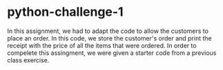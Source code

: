 # python-challenge-1 <br/>
In this assignment, we had to adapt the code to allow the customers to place an order. In this code, we store the customer's order and print the receipt with the price of all the items that were ordered. In order to compelete this assingment, we were given a starter code from a previous class exercise.
